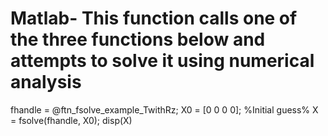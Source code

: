 # Matlab- This function calls one of the three functions below and attempts to solve it using numerical analysis #
fhandle = @ftn_fsolve_example_TwithRz;
X0 = [0  0  0  0]; %Initial guess%
X = fsolve(fhandle, X0);
disp(X)
